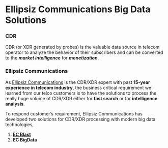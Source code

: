 # Ellipsiz Communications Big Data Solutions

### CDR
CDR (or XDR generated by probes) is the valuable data source in telecom operator to analyze the behavior of their subscribers and can be converted to the _**market intelligence**_ for _**monetization**_.

### Ellipsiz Communications
As [Ellipsiz Communications](http://www.ellipsiz-comms.com/index.html) is the CDR/XDR expert with past **15-year experience in telecom industry**, the business critical requirement we learned from our telco customers is to have the solutions to process the really huge volume of CDR/XDR either for **fast search** or for **intelligence analysis**. 

To respond customer’s requirement, Ellipsiz Communications has developed two solutions for CDR/XDR processing with modern big data technologies, 
1. [**EC Blast**](chapter1.md)
2. **EC BigData**
